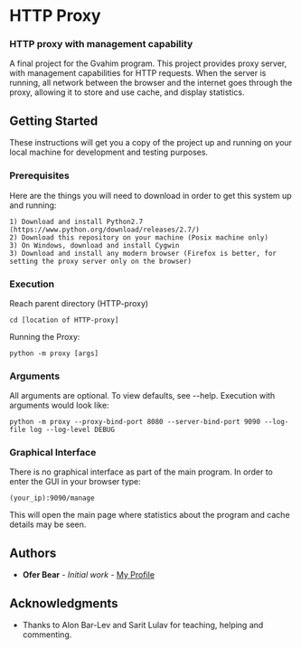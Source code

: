 # HTTP Proxy
### HTTP proxy with management capability

A final project for the Gvahim program. This project provides proxy server,
with management capabilities for HTTP requests. When the server is running, all
network between the browser and the internet goes through the proxy, allowing
it to store and use cache, and display statistics.


## Getting Started
These instructions will get you a copy of the project up and running on your
local machine for development and testing purposes.

### Prerequisites
Here are the things you will need to download in order to get this system up
and running:

```
1) Download and install Python2.7 (https://www.python.org/download/releases/2.7/)
2) Download this repository on your machine (Posix machine only)
3) On Windows, download and install Cygwin
3) Download and install any modern browser (Firefox is better, for setting the proxy server only on the browser)
```
### Execution

Reach parent directory (HTTP-proxy)
```
cd [location of HTTP-proxy]
```
Running the Proxy:
```
python -m proxy [args]
```

### Arguments
All arguments are optional. To view defaults, see --help.
Execution with arguments would look like:
```
python -m proxy --proxy-bind-port 8080 --server-bind-port 9090 --log-file log --log-level DEBUG
```

### Graphical Interface

There is no graphical interface as part of the main program.
In order to enter the GUI in your browser type:
```
(your_ip):9090/manage
```
This will open the main page where statistics about the program and cache details may be seen.

## Authors

* **Ofer Bear** - *Initial work* - [My Profile](https://github.com/oferbear)

## Acknowledgments

* Thanks to Alon Bar-Lev and Sarit Lulav for teaching, helping and commenting.
